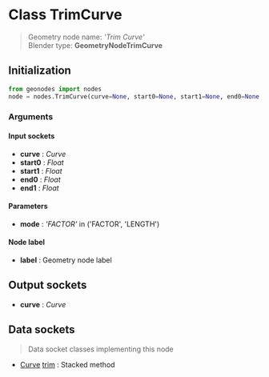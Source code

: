 
# Class TrimCurve

> Geometry node name: _'Trim Curve'_<br>Blender type:  **GeometryNodeTrimCurve**

## Initialization


```python
from geonodes import nodes
node = nodes.TrimCurve(curve=None, start0=None, start1=None, end0=None, end1=None, mode='FACTOR', label=None)
```


### Arguments


#### Input sockets



- **curve** : _Curve_
- **start0** : _Float_
- **start1** : _Float_
- **end0** : _Float_
- **end1** : _Float_



#### Parameters



- **mode** : _'FACTOR'_ in ('FACTOR', 'LENGTH')



#### Node label



- **label** : Geometry node label



## Output sockets



- **curve** : _Curve_



## Data sockets

> Data socket classes implementing this node


- [Curve](../sockets/Curve.md) [trim](../sockets/Curve.md#trim) : Stacked method


